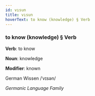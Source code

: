 ```yaml
---
id: vısun
title: vısun
hoverText: to know (knowledge) § Verb
---
```


### to know (knowledge) § Verb

**Verb**: to know

**Noun**: knowledge

**Modifier**: known

German Wissen /ˈvɪsən/

*Germanic Language Family*